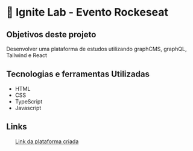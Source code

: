 <h1>🚀 Ignite Lab - Evento Rockeseat</h1>

<h2>Objetivos deste projeto</h1>
<p>Desenvolver uma plataforma de estudos utilizando graphCMS, graphQL, Tailwind e React</p> 

<h2>Tecnologias e ferramentas Utilizadas</h2>
<ul>
 <li>HTML</li>
 <li>CSS</li>
 <li>TypeScript</li>
 <li>Javascript</li>
</ul>

<h2>Links</h2>
<ul>
 <lil><a href="https://event-platform-7k25ux6rg-flavioporfirio.vercel.app">Link da plataforma criada</a></li>
</ul>

